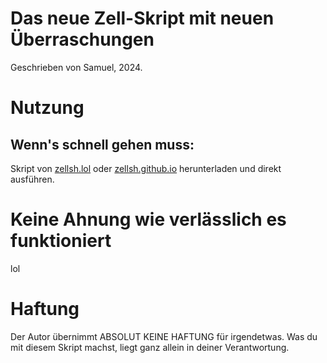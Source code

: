 # Das neue Zell-Skript mit neuen Überraschungen
Geschrieben von Samuel, 2024.


# Nutzung
## Wenn's schnell gehen muss:
Skript von [zellsh.lol](https://zellsh.lol) oder [zellsh.github.io](https://zellsh.github.io) herunterladen und direkt ausführen.

# Keine Ahnung wie verlässlich es funktioniert
lol

# Haftung
Der Autor übernimmt ABSOLUT KEINE HAFTUNG für irgendetwas. Was du mit diesem Skript machst, liegt ganz allein in deiner Verantwortung.
